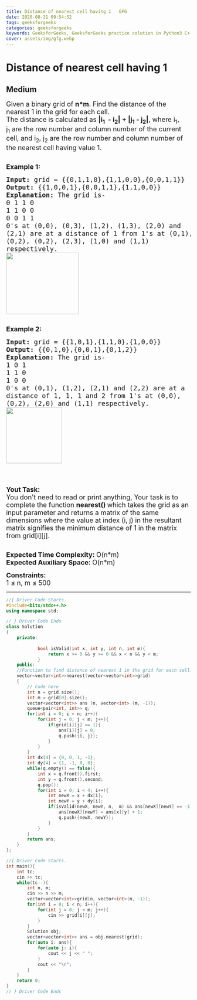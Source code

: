 ```yaml
---
title: Distance of nearest cell having 1   GFG
date: 2020-08-31 09:54:52
tags: geeksforgeeks
categories: geeksforgeeks
keywords: GeeksforGeeks, GeeksforGeeks practice solution in Python3 C++ Java, Distance of nearest cell having 1 - GFG solution
cover: assets/img/gfg.webp
---
```



# Distance of nearest cell having 1
## Medium
<div class="problems_problem_content__Xm_eO"><p><span style="font-size:18px">Given a binary grid of <strong>n*m</strong>. Find the distance of the nearest 1 in the grid&nbsp;for each cell.<br>
The distance is calculated as&nbsp;<strong>|i<sub>1</sub>&nbsp; - i<sub>2</sub>| + |j<sub>1</sub>&nbsp;- j<sub>2</sub>|</strong>, where i<sub>1</sub>, j<sub>1</sub>&nbsp;are the row number and column number of the current cell, and i<sub>2</sub>, j<sub>2</sub>&nbsp;are the row number and column number of the nearest cell having value 1.</span><br>
&nbsp;</p>

<p><span style="font-size:18px"><strong>Example 1:</strong></span></p>

<pre><span style="font-size:18px"><strong>Input: </strong>grid = {{0,1,1,0},{1,1,0,0},{0,0,1,1}}
<strong>Output: </strong>{{1,0,0,1},{0,0,1,1},{1,1,0,0}}
<strong>Explanation: </strong>The grid is-
0 1 1 0&nbsp;
1 1 0 0&nbsp;
0 0 1 1&nbsp;
0's at (0,0), (0,3), (1,2), (1,3), (2,0) and
(2,1) are at a distance of 1 from 1's at (0,1),
(0,2), (0,2), (2,3), (1,0) and (1,1)
respectively.
<img alt="" src="https://media.geeksforgeeks.org/wp-content/uploads/20221107154436/WhatsAppImage20221107at34408PM.jpeg" style="height:168px; width:198px"></span>

</pre>

<p><span style="font-size:18px"><strong>Example 2:</strong></span></p>

<pre><span style="font-size:18px"><strong>Input: </strong>grid = {{1,0,1},{1,1,0},{1,0,0}}
<strong>Output: </strong>{{0,1,0},{0,0,1},{0,1,2}}
<strong>Explanation:</strong></span><span style="font-size:18px">&nbsp;The grid is-
1 0 1
1 1 0
1 0 0
0's at (0,1), (1,2), (2,1) and (2,2) are at a 
distance of 1, 1, 1 and 2 from 1's at (0,0),
(0,2), (2,0) and (1,1) respectively.
<img alt="" src="https://media.geeksforgeeks.org/wp-content/uploads/20221107155306/WhatsAppImage20221107at35249PM.jpeg" style="height:153px; width:152px"></span>

</pre>

<p>&nbsp;</p>

<p><span style="font-size:18px"><strong>Yout Task:</strong><br>
You don't need to read or print anything, Your task is to complete the function&nbsp;<strong>nearest()&nbsp;</strong>which takes the grid as an input parameter and returns&nbsp;a matrix of the same dimensions where the value at index (i, j) in the resultant matrix signifies the minimum distance of 1 in the matrix from grid[i][j].</span><br>
&nbsp;</p>

<p><span style="font-size:18px"><strong>Expected Time Complexity:&nbsp;</strong>O(n*m)<br>
<strong>Expected Auxiliary Space:&nbsp;</strong>O(n*m)</span></p>

<p><span style="font-size:18px"><strong>Constraints:</strong><br>
1 ≤ n, m ≤ 500</span></p>
</div>

---




```cpp
//{ Driver Code Starts
#include<bits/stdc++.h>
using namespace std;

// } Driver Code Ends
class Solution 
{
    private: 
    
            bool isValid(int x, int y, int n, int m){
                return x >= 0 && y >= 0 && x < n && y < m;
            }
    public:
    //Function to find distance of nearest 1 in the grid for each cell.
	vector<vector<int>>nearest(vector<vector<int>>grid)
	{
	    // Code here
	    int n = grid.size();
	    int m = grid[0].size();
	    vector<vector<int>> ans (n, vector<int> (m, -1));
	    queue<pair<int, int>> q;
	    for(int i = 0; i < n; i++){
	        for(int j = 0; j < m; j++){
	            if(grid[i][j] == 1){
	                ans[i][j] = 0;
	                q.push({i, j});
	            }
	        }
	    }
	    int dx[4] = {0, 0, 1, -1};
	    int dy[4] = {1, -1, 0, 0};
	    while(q.empty() == false){
	        int x = q.front().first;
	        int y = q.front().second;
	        q.pop();
	        for(int i = 0; i < 4; i++){
	            int newX = x + dx[i];
	            int newY = y + dy[i];
	            if(isValid(newX, newY, n,  m) && ans[newX][newY] == -1){
	                ans[newX][newY] = ans[x][y] + 1;
	                q.push({newX, newY});
	            }
	        }
	    }
	    return ans;
	}
};

//{ Driver Code Starts.
int main(){
	int tc;
	cin >> tc;
	while(tc--){
		int n, m;
		cin >> n >> m;
		vector<vector<int>>grid(n, vector<int>(m, -1));
		for(int i = 0; i < n; i++){
			for(int j = 0; j < m; j++){
				cin >> grid[i][j];
			}
		}
		Solution obj;
		vector<vector<int>> ans = obj.nearest(grid);
		for(auto i: ans){
			for(auto j: i){
				cout << j << " ";
			}
			cout << "\n";
		}
	}
	return 0;
}
// } Driver Code Ends
```
